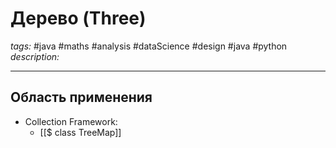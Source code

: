 # Дерево (Three)
*tags:* #java #maths #analysis #dataScience #design #java #python 
*description:* 

---

## Область применения
- Collection Framework:
	- [[$ class TreeMap]]
